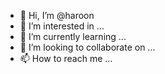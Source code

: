 - 👋 Hi, I’m @haroon
- 👀 I’m interested in ...
- 🌱 I’m currently learning ...
- 💞️ I’m looking to collaborate on ...
- 📫 How to reach me ...

<!---
deathfac/deathfac is a ✨ special ✨ repository because its `README.md` (this file) appears on your GitHub profile.
You can click the Preview link to take a look at your changes.
--->
